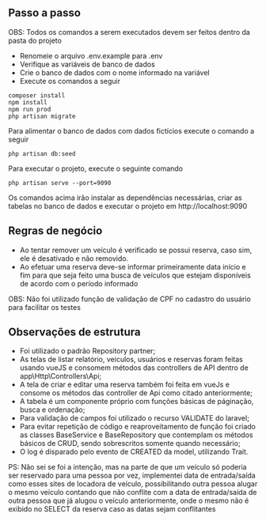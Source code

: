 ## Passo a passo
OBS: Todos os comandos a serem executados devem ser feitos dentro da pasta do projeto

- Renomeie o arquivo .env.example para .env
- Verifique as variáveis de banco de dados
- Crie o banco de dados com o nome informado na variável
- Execute os comandos a seguir
```
composer install
npm install
npm run prod
php artisan migrate
```


Para alimentar o banco de dados com dados fictícios execute o comando a seguir
```
php artisan db:seed
```

Para executar o projeto, execute o seguinte comando
```
php artisan serve --port=9090
```
Os comandos acima irão instalar as dependências necessárias, criar as tabelas no banco de dados e executar o projeto em http://localhost:9090


## Regras de negócio
- Ao tentar remover um veículo é verificado se possui reserva, caso sim, ele é desativado e não removido.
- Ao efetuar uma reserva deve-se informar primeiramente data início e fim para que seja feito uma busca de veículos que estejam disponíveis de acordo com o período informado

OBS: Não foi utilizado função de validação de CPF no cadastro do usuário para facilitar os testes


## Observações de estrutura
- Foi utilizado o padrão Repository partner;
- As telas de listar relatório, veiculos, usuários e reservas foram feitas usando vueJS e consomem métodos das controllers de API dentro de app\Http\Controllers\Api;
- A tela de criar e editar uma reserva também foi feita em vueJs e consome os métodos das controller de Api como citado anteriormente;
- A tabela é um componente próprio com funções básicas de páginação, busca e ordenação;
- Para validação de campos foi utilizado o recurso VALIDATE do laravel;
- Para evitar repetição de código e reaproveitamento de função foi criado as classes BaseService e BaseRepository que contemplam os métodos básicos de CRUD, sendo sobrescritos somente quando necessário;
- O log é disparado pelo evento de CREATED da model, utilizando Trait.

PS: Não sei se foi a intenção, mas na parte de que um veículo só poderia ser reservado para uma pessoa por vez, implementei data de entrada/saída como esses sites de locadora de veículo, possibilitando outra pessoa alugar o mesmo veículo contando que não conflite com a data de entrada/saída de outra pessoa que já alugou o veículo anteriormente, onde o mesmo não é exibido no SELECT da reserva caso as datas sejam conflitantes

